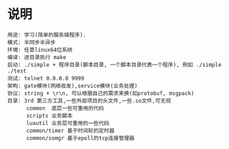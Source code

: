 # 说明
	用途: 学习(简单的服务端程序).
	模式: 半同步半异步
	环境: 任意linux64位系统
	编译: 进目录执行 make
	启动: ./simple + 程序目录(脚本目录, 一个脚本目录代表一个程序), 例如 ./simple ./test
	测试: telnet 0.0.0.0 9999
	架构: gate模块(网络收发),service模块(业务处理)
	协议: string + \r\n, 可以根据自己的需求来换(如protobuf, msgpack)
	目录: 3rd 第三方工具,一些外部项目的头文件,一些.so文件,可无视
		  common  底层一些可重用的代码
		  scripts 业务脚本
		  luautil 业务层可重用的一些代码
		  common/timer 基于时间轮的定时器
		  common/somgr 基于epoll的tcp连接管理器 
	